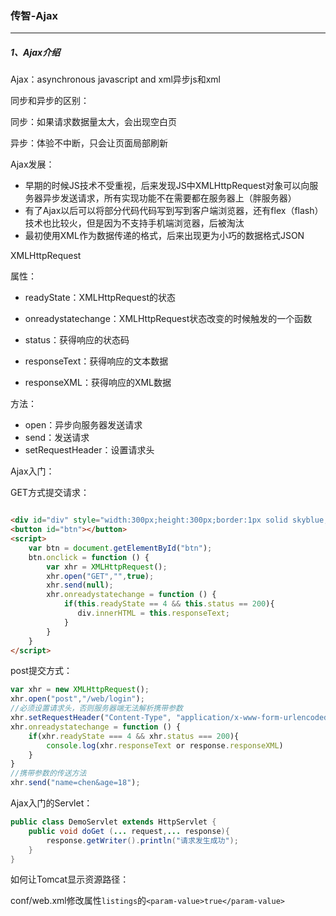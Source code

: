 ### 传智-Ajax

<hr>

##### 1、Ajax介绍

Ajax：asynchronous javascript and xml异步js和xml

同步和异步的区别：

同步：如果请求数据量太大，会出现空白页

异步：体验不中断，只会让页面局部刷新



Ajax发展：

+ 早期的时候JS技术不受重视，后来发现JS中XMLHttpRequest对象可以向服务器异步发送请求，所有实现功能不在需要都在服务器上（胖服务器）
+ 有了Ajax以后可以将部分代码代码写到写到客户端浏览器，还有flex（flash）技术也比较火，但是因为不支持手机端浏览器，后被淘汰
+ 最初使用XML作为数据传递的格式，后来出现更为小巧的数据格式JSON



XMLHttpRequest

属性：

+ readyState：XMLHttpRequest的状态

+ onreadystatechange：XMLHttpRequest状态改变的时候触发的一个函数
+ status：获得响应的状态码
+ responseText：获得响应的文本数据
+ responseXML：获得响应的XML数据

方法：

+ open：异步向服务器发送请求
+ send：发送请求
+ setRequestHeader：设置请求头



Ajax入门：

GET方式提交请求：

```html

<div id="div" style="width:300px;height:300px;border:1px solid skyblue;"></div>
<button id="btn"></button>
<script>
    var btn = document.getElementById("btn");
    btn.onclick = function () {
        var xhr = XMLHttpRequest();
        xhr.open("GET","",true);
        xhr.send(null);
        xhr.onreadystatechange = function () {
            if(this.readyState == 4 && this.status == 200){
               div.innerHTML = this.responseText;
            }
        }
    }
</script>

```

post提交方式：

```js
var xhr = new XMLHttpRequest();
xhr.open("post","/web/login");
//必须设置请求头，否则服务器端无法解析携带参数
xhr.setRequestHeader("Content-Type", "application/x-www-form-urlencoded");
xhr.onreadystatechange = function () {
    if(xhr.readyState === 4 && xhr.status === 200){
        console.log(xhr.responseText or response.responseXML)
    }
}
//携带参数的传送方法
xhr.send("name=chen&age=18");
```



Ajax入门的Servlet：

```java
public class DemoServlet extends HttpServlet {
    public void doGet (... request,... response){
        response.getWriter().println("请求发生成功");
    }
}
```



如何让Tomcat显示资源路径：

conf/web.xml修改属性`listings`的`<param-value>true</param-value>`



